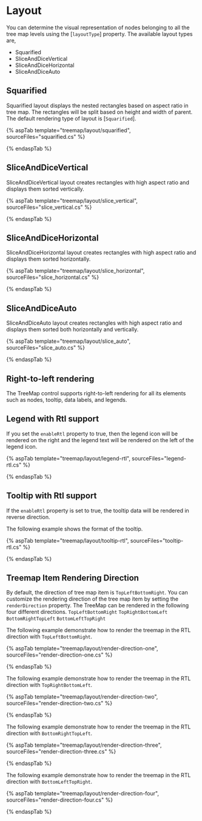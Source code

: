 # Layout

You can determine the visual representation of nodes belonging to all the tree map levels using the [`layoutType`] property. The available layout types are,

* Squarified
* SliceAndDiceVertical
* SliceAndDiceHorizontal
* SliceAndDiceAuto

## Squarified

Squarified layout displays the nested rectangles based on aspect ratio in tree map. The rectangles will be split based on height and width of parent. The default rendering type of layout is [`Squarified`].

{% aspTab template="treemap/layout/squarified", sourceFiles="squarified.cs" %}

{% endaspTab %}

## SliceAndDiceVertical

SliceAndDiceVertical layout creates rectangles with high aspect ratio and displays them sorted vertically.

{% aspTab template="treemap/layout/slice_vertical", sourceFiles="slice_vertical.cs" %}

{% endaspTab %}

## SliceAndDiceHorizontal

SliceAndDiceHorizontal layout creates rectangles with high aspect ratio and displays them sorted horizontally.

{% aspTab template="treemap/layout/slice_horizontal", sourceFiles="slice_horizontal.cs" %}

{% endaspTab %}

## SliceAndDiceAuto

SliceAndDiceAuto layout creates rectangles with high aspect ratio and displays them sorted both horizontally and vertically.

{% aspTab template="treemap/layout/slice_auto", sourceFiles="slice_auto.cs" %}

{% endaspTab %}

## Right-to-left rendering

The TreeMap control supports right-to-left rendering for all its elements such as nodes, tooltip, data labels, and legends.

## Legend with Rtl support

If you set the `enableRtl` property to true, then the legend icon will be rendered on the right and the legend text will be rendered on the left of the legend icon.

{% aspTab template="treemap/layout/legend-rtl", sourceFiles="legend-rtl.cs" %}

{% endaspTab %}

## Tooltip with Rtl support

If the `enableRtl` property is set to true, the tooltip data will be rendered in reverse direction.

The following example shows the format of the tooltip.

{% aspTab template="treemap/layout/tooltip-rtl", sourceFiles="tooltip-rtl.cs" %}

{% endaspTab %}

## Treemap Item Rendering Direction

By default, the direction of tree map item is `TopLeftBottomRight`. You can customize the rendering direction of the tree map item by setting the `renderDirection` property.
The TreeMap can be rendered in the following four different directions.
      `TopLeftBottomRight`
      `TopRightBottomLeft`
      `BottomRightTopLeft`
      `BottomLeftTopRight`

The following example demonstrate how to render the treemap in the RTL direction with `TopLeftBottomRight`.

{% aspTab template="treemap/layout/render-direction-one", sourceFiles="render-direction-one.cs" %}

{% endaspTab %}

The following example demonstrate how to render the treemap in the RTL direction with `TopRightBottomLeft`.

{% aspTab template="treemap/layout/render-direction-two", sourceFiles="render-direction-two.cs" %}

{% endaspTab %}

The following example demonstrate how to render the treemap in the RTL direction with `BottomRightTopLeft`.

{% aspTab template="treemap/layout/render-direction-three", sourceFiles="render-direction-three.cs" %}

{% endaspTab %}

The following example demonstrate how to render the treemap in the RTL direction with `BottomLeftTopRight`.

{% aspTab template="treemap/layout/render-direction-four", sourceFiles="render-direction-four.cs" %}

{% endaspTab %}